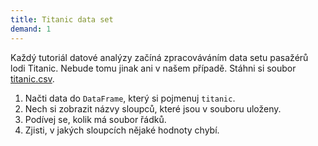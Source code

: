 ```yaml
---
title: Titanic data set
demand: 1
---
```


Každý tutoriál datové analýzy začíná zpracováváním data setu pasažérů lodi Titanic. Nebude tomu jinak ani v našem případě. Stáhni si soubor [titanic.csv](assets/titanic.csv).

1. Načti data do `DataFrame`, který si pojmenuj `titanic`.
1. Nech si zobrazit názvy sloupců, které jsou v souboru uloženy.
1. Podívej se, kolik má soubor řádků.
1. Zjisti, v jakých sloupcích nějaké hodnoty chybí.
